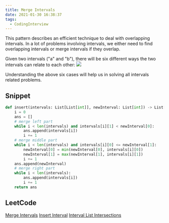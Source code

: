 ```yaml
---
title: Merge Intervals
date: 2021-01-30 16:38:37
tags:
  - CodingInterview
---
```

This pattern describes an efficient technique to deal with overlapping intervals. In a lot of problems involving intervals, we either need to find overlapping intervals or merge intervals if they overlap.

Given two intervals ("a" and "b"), there will be six different ways the two intervals can relate to each other:
![](https://raw.githubusercontent.com/necusjz/p/master/CodingInterview/educative/03.png)

Understanding the above six cases will help us in solving all intervals related problems.

## Snippet
```python
def insert(intervals: List[List[int]], newInterval: List[int]) -> List[List[int]]:
    i = 0
    ans = []
    # merge left part
    while i < len(intervals) and intervals[i][1] < newInterval[0]:
        ans.append(intervals[i])
        i += 1
    # merge middle part
    while i < len(intervals) and intervals[i][0] <= newInterval[1]:
        newInterval[0] = min(newInterval[0], intervals[i][0])
        newInterval[1] = max(newInterval[1], intervals[i][1])
        i += 1
    ans.append(newInterval)
    # merge right part
    while i < len(intervals):
        ans.append(intervals[i])
        i += 1
    return ans
```

## LeetCode
[Merge Intervals](https://leetcode.com/problems/merge-intervals/)
[Insert Interval](https://leetcode.com/problems/insert-interval/)
[Interval List Intersections](https://leetcode.com/problems/interval-list-intersections/)
